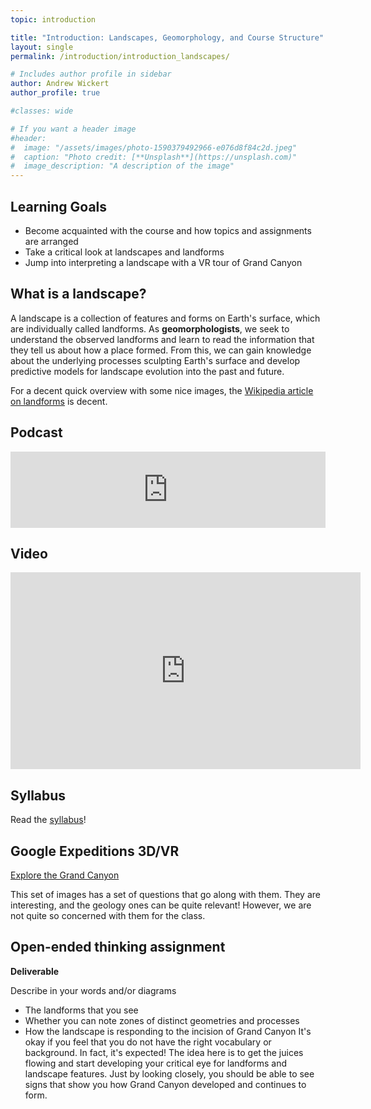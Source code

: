 ```yaml
---
topic: introduction

title: "Introduction: Landscapes, Geomorphology, and Course Structure"
layout: single
permalink: /introduction/introduction_landscapes/

# Includes author profile in sidebar
author: Andrew Wickert
author_profile: true

#classes: wide

# If you want a header image
#header:
#  image: "/assets/images/photo-1590379492966-e076d8f84c2d.jpeg"
#  caption: "Photo credit: [**Unsplash**](https://unsplash.com)"
#  image_description: "A description of the image"
---
```


## Learning Goals

* Become acquainted with the course and how topics and assignments are arranged
* Take a critical look at landscapes and landforms
* Jump into interpreting a landscape with a VR tour of Grand Canyon

## What is a landscape?

A landscape is a collection of features and forms on Earth's surface, which are individually called landforms. As **geomorphologists**, we seek to understand the observed landforms and learn to read the information that they tell us about how a place formed. From this, we can gain knowledge about the underlying processes sculpting Earth's surface and develop predictive models for landscape evolution into the past and future.

For a decent quick overview with some nice images, the [Wikipedia article on landforms](https://en.wikipedia.org/wiki/Landscape) is decent.

## Podcast

<iframe title="Introduction: Reading Landscapes" height="122" width="100%" style="border: none;" scrolling="no" data-name="pb-iframe-player" src="https://www.podbean.com/media/player/kctr4-e7be3a?from=pb6admin&download=1&version=1&auto=0&share=1&download=1&rtl=0&fonts=Helvetica&skin=1&pfauth=&btn-skin=107"></iframe>

## Video

<iframe width="560" height="315" src="https://www.youtube.com/embed/wQztytFSL7I" frameborder="0" allow="accelerometer; autoplay; encrypted-media; gyroscope; picture-in-picture" allowfullscreen></iframe>

## Syllabus

Read the [syllabus](/syllabus/)!

## Google Expeditions 3D/VR

[Explore the Grand Canyon](https://expeditions.gle/fdl/wmPf)

This set of images has a set of questions that go along with them. They are interesting, and the geology ones can be quite relevant! However, we are not quite so concerned with them for the class.

## Open-ended thinking assignment

**Deliverable**

Describe in your words and/or diagrams
* The landforms that you see
* Whether you can note zones of distinct geometries and processes
* How the landscape is responding to the incision of Grand Canyon
It's okay if you feel that you do not have the right vocabulary or background. In fact, it's expected! The idea here is to get the juices flowing and start developing your critical eye for landforms and landscape features. Just by looking closely, you should be able to see signs that show you how Grand Canyon developed and continues to form.
